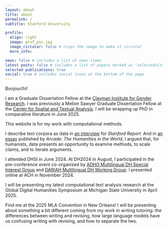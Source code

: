 ```yaml
---
layout: about
title: about
permalink: /
subtitle: Stanford University

profile:
  align: right
  image: prof_pic.jpg
  image_circular: false # crops the image to make it circular
  more_info:

news: false # includes a list of news items
latest posts: false # includes a list of papers marked as "selected={true}"
selected publications: true
social: true # includes social icons at the bottom of the page
---
```


Bonjour/hi! 

I am a Graduate Dissertation Fellow at the [Clayman Institute for Gender Research](https://gender.stanford.edu/). I was previously a Mellon Sawyer Graduate Dissertation Fellow at the [Center for Spatial and Textual Analysis](https://cesta.stanford.edu/). I will be wrapping up PhD in comparative literature in June 2025. 

This website is for my work with computational methods.

I describe text corpora as data in [an interview](https://news.stanford.edu/stories/2024/05/where-data-and-the-humanities-intersect) for _Stanford Report_. And in [an essay](https://shc.stanford.edu/arcade/interventions/places-and-uses-data) published by _Arcade: The Humanities in the World_, I argued that, for humanists, data presents an opportunity to examine methods, to scale claims, and to iterate arguments. 

I attended DHSI in June 2024. At DH2024 in August, I participated in the pre-conference event co-organized by [ADHO Multilingual DH Special Interest Group](https://multilingualdh.org/) and [DARIAH Multilingual DH Working Group](https://multilingual.hypotheses.org/). I presented online at ACH in November 2024.

I will be presenting my latest computational text analysis research at the Global Digital Humanities Symposium at Michigan State University in April 2025. 

Find me at the 2025 MLA Convention in New Orleans! I will be presenting about something a bit different coming from my work in writing tutoring: the differences between writing and revising, how large language models have us confusing writing with revising, and how to separate the two.
